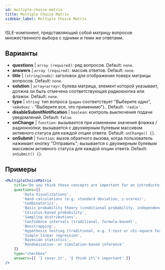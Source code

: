 ```yaml
---
id: multiple-choice-matrix 
title: Multiple Choice Matrix
sidebar_label: Multiple Choice Matrix
---
```


ISLE-компонент, представляющий собой матрицу вопросов множественного выбора с одними и теми же ответами.

## Варианты

* __questions__ | `array (required)`: ряд вопросов. Default: `none`.
* __answers__ | `array (required)`: массив ответов. Default: `none`.
* __title__ | `(string|node)`: заголовок для отображения поверх матрицы вопросов. Default: `none`.
* __solution__ | `array<array>`: булева матрица, элемент которой указывает, должна ли быть отмечена соответствующая радиокнопка или флажок. Default: `none`.
* __type__ | `string`: тип вопроса (`радио` соответствует "Выберите один", `чейкбокс` - "Выберите все, что применимо").. Default: `'radio'`.
* __disableSubmitNotification__ | `boolean`: контроль выключения подачи уведомлений. Default: `false`.
* __onChange__ | `function`: вызывается при изменении значения флажка / радиокнопки; вызывается с двухмерным булевым массивом активного статуса для каждой опции ответа. Default: `onChange() {}`.
* __onSubmit__ | `function`: вызов обратного вызова, когда пользователь нажимает кнопку "Отправить"; вызывается с двухмерным булевым массивом активного статуса для каждой опции ответа. Default: `onSubmit() {}`.


## Примеры

```jsx live
<MultipleChoiceMatrix 
    title="Do you think these concepts are important for an introductory statistics course, and do you (or your department) cover them in your introductory courses?" id="topics" 
    questions={[
        'Data Visualizations',
        'Hand calculations (e.g. standard deviation, z-scores)',
        'Combinatorics',
        'Basic probability theory (conditional probability, independence...)',
        'Calculus-based probability',
        'Sampling distributions',
        'Confidence intervals (traditional, formula-based)',
        'Boostrapping',
        'Hypothesis testing (traditional, e.g. t-test or chi-square formulas and tables)',
        'Simple linear regression',
        'Bayesian statistics',
        'Randomization- or simulation-based inference'
    ]}
    type="checkbox" 
    answers={[ 'I cover it', 'I think it\'s important' ]} 
/>
```

